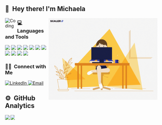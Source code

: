 <!--
**Michaela-K/Michaela-K** is a ✨ _special_ ✨ repository because its `README.md` (this file) appears on your GitHub profile.
Here are some ideas to get you started:
- 🔭 I’m currently working on ...
- 🌱 I’m currently learning ...
- 👯 I’m looking to collaborate on ...
- 🤔 I’m looking for help with ...
- 💬 Ask me about ...
- 📫 How to reach me: ...
- 😄 Pronouns: ...
- ⚡ Fun fact: ...
-->

<!--
### 👨🏻‍💻 &nbsp;About Me
💡 &nbsp;I like to explore new technologies and develop software solutions and quick hacks.\
🎓 &nbsp;I'm currently studying at .\
🌱 &nbsp;I'm on track for learning more about Artificial Intelligence, Systems Design, and Cloud Architecture.\
✍️ &nbsp;In my free time, I pursue Graphic Design and Blog Writing as hobbies/side hustles.\
💬 &nbsp;Feel free to reach out to me for pro bono consulting and volunteering, or just for some interesting discussion.\
✉️ &nbsp;You can shoot me an email at  ! I'll try to respond as soon as I can.\
📄 &nbsp;Please have a look at my [Résumé](https://www.) for more details about me. I'm open to feedback and suggestions!
-->


<h2>👋 &nbsp;Hey there! I'm Michaela </h2>

<img alt="Coding" src="./assets/Hand%20Wave.gif" width='40' align="left"/>

<img alt="Coding" src="https://raw.githubusercontent.com/Michaela-K/Michaela-K/master/assets/hellogiphy.gif" margin-top='60px' width='360' align="right"/>

<div>
  <h3> 💻 Languages and Tools </h3>
  <p>
    <!--JS--><img src="https://media3.giphy.com/media/ln7z2eWriiQAllfVcn/200w.webp" width="50">
    <!--CSS--><img src="https://i.giphy.com/media/fsEaZldNC8A1PJ3mwp/giphy.gif?cid=ecf05e47henhpby264dg3fw10cswh5m7l235hjunu5cb5kt6&rid=giphy.gif&ct=s" width="50">
     <!--HTML--><img src="https://i.giphy.com/media/XAxylRMCdpbEWUAvr8/giphy.gif?cid=ecf05e47gpar661d5zvq7mubkmxmkflh8981p6h5x8tv2buc&rid=giphy.gif&ct=s" width="50">
     <!--Ruby--><img src="https://i.giphy.com/media/pYmxf0ihEIp2KfVGfl/giphy.gif?cid=ecf05e47yqn6b1h2693xauscktc25fvs937ha8et0w9jiwbl&rid=giphy.gif&ct=s" width="50">
    <!--React--><img src="https://i.giphy.com/media/eNAsjO55tPbgaor7ma/200w.webp" width="50">
    <!--Node--><img src="https://i.giphy.com/media/kdFc8fubgS31b8DsVu/giphy.gif?cid=ecf05e472p0w1lia7lfkkcpr98647ip6zf02sefoq6olijb1&rid=giphy.gif&ct=s"  width="50">
    <!--JQuery--><img src="https://i.giphy.com/media/FVOmnX9L69CoQntslz/giphy.gif?cid=ecf05e47kgfg0tlfwghoq9gos1eieuk6i9zahq6dcdppdenu&rid=giphy.gif&ct=s" width="90">
    <!--SQL--><img src="https://i.giphy.com/media/V8y1y1FzxDETVUtQE4/giphy.gif?cid=790b7611402d01059fc3d2aea4f12d783aae6a71a7201a30&rid=giphy.gif&ct=s" width="70">
    <!--BootS--><img src="https://i.giphy.com/media/Sr8xDpMwVKOHUWDVRD/giphy.gif?cid=ecf05e47kdfxf2b7a4a7xaoji3g419vagjpwsyuyk3i9tucj&rid=giphy.gif&ct=s" width="50">
    <!--VSC--><img src="https://i.giphy.com/media/IdyAQJVN2kVPNUrojM/200.webp" width="50">
    <!--Github--><img src="https://i.giphy.com/media/du3J3cXyzhj75IOgvA/giphy.gif?cid=ecf05e47qy04kk5c9v45yg6byormfnc7rx7lotzjqc75gaua&rid=giphy.gif&ct=g" width="50">
   
  <p>
</div> 

### 🤝🏻 &nbsp;Connect with Me
<p>
  <!--
  <a href="#">
    <img alt="Personal Website" src="#">Coming Soon!
  </a>
   -->
  <a href="[https://www.linkedin.com/in/AVS1508/](https://www.linkedin.com/in/michaelaking20/)">
    <img alt="LinkedIn" src="https://img.shields.io/badge/LinkedIn-Michaela%20King-F2C589?style=flat-square&logo=linkedin">
    </a>
  <!--
  <a href="https://www.instagram.com//">
    <img alt="Instagram" src="https://img.shields.io/badge/Instagram-Michaela-F4F1EF?style=flat-square&logo=instagram">
  </a>
  -->
  <a href="mailto:michaelakodes@gmail.com">
    <img alt="Email" src="https://img.shields.io/badge/Email-michaelakodes@gmail.com-F2C589?style=flat-square&logo=gmail">
   </a>
</p>

## ⚙️ &nbsp;GitHub Analytics
<div style="display:flex; flex-direction:row;">
<!--<p align="center"> -->
<a href="https://github.com/Michaela-K">
  <img width=55% src="https://github-readme-stats-eight-theta.vercel.app/api?username=Michaela-K&show_icons=true&theme=algolia&include_all_commits=true&count_private=true&title_color=F29924&text_color=3c3c3c&icon_color=5B23FA&bg_color=F4F1EF&show_icons=true&line_height=27"/>
  <img width=42.5% src="https://github-readme-stats-eight-theta.vercel.app/api/top-langs/?username=Michaela-K&layout=compact&langs_count=8&theme=algolia&title_color=F29924&text_color=040404&bg_color=F4F1EF" align="right"/>
</a>
<!-- </p> -->
</div>
